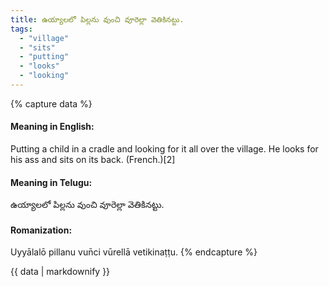 ```yaml
---
title: ఉయ్యాలలో పిల్లను వుంచి వూరెల్లా వెతికినట్టు.
tags:
  - "village"
  - "sits"
  - "putting"
  - "looks"
  - "looking"
---
```


{% capture data %}
#### Meaning in English:
Putting a child in a cradle and looking for it all over the village.
He looks for his ass and sits on its back. (French.)[2]

#### Meaning in Telugu:
ఉయ్యాలలో పిల్లను వుంచి వూరెల్లా వెతికినట్టు.

#### Romanization:
Uyyālalō pillanu vun̄ci vūrellā vetikinaṭṭu.
{% endcapture %}

{{ data | markdownify }}

